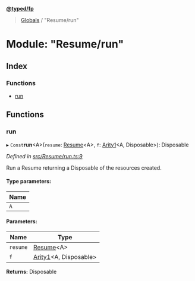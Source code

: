 **[@typed/fp](../README.md)**

> [Globals](../globals.md) / "Resume/run"

# Module: "Resume/run"

## Index

### Functions

* [run](_resume_run_.md#run)

## Functions

### run

▸ `Const`**run**\<A>(`resume`: [Resume](_resume_resume_.md#resume)\<A>, `f`: [Arity1](_common_types_.md#arity1)\<A, Disposable>): Disposable

*Defined in [src/Resume/run.ts:9](https://github.com/TylorS/typed-fp/blob/41076ce/src/Resume/run.ts#L9)*

Run a Resume returning a Disposable of the resources created.

#### Type parameters:

Name |
------ |
`A` |

#### Parameters:

Name | Type |
------ | ------ |
`resume` | [Resume](_resume_resume_.md#resume)\<A> |
`f` | [Arity1](_common_types_.md#arity1)\<A, Disposable> |

**Returns:** Disposable
